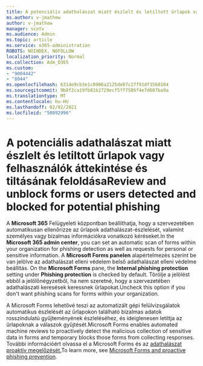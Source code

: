 ```yaml
---
title: A potenciális adathalászat miatt észlelt és letiltott űrlapok vagy felhasználók áttekintése és tiltásának feloldása
ms.author: v-jmathew
author: v-jmathew
manager: scotv
ms.audience: Admin
ms.topic: article
ms.service: o365-administration
ROBOTS: NOINDEX, NOFOLLOW
localization_priority: Normal
ms.collection: Adm_O365
ms.custom:
- "9004442"
- "8044"
ms.openlocfilehash: 6314e9cb3e1c0906a2125de87c27f91df3560104
ms.sourcegitcommit: 9b8f2ca19fb81b2729ecf5ff7586f4e7d607ba9a
ms.translationtype: MT
ms.contentlocale: hu-HU
ms.lasthandoff: 02/02/2021
ms.locfileid: "50092996"
---
```

# <a name="review-and-unblock-forms-or-users-detected-and-blocked-for-potential-phishing"></a><span data-ttu-id="3654d-102">A potenciális adathalászat miatt észlelt és letiltott űrlapok vagy felhasználók áttekintése és tiltásának feloldása</span><span class="sxs-lookup"><span data-stu-id="3654d-102">Review and unblock forms or users detected and blocked for potential phishing</span></span>

<span data-ttu-id="3654d-103">A **Microsoft 365** Felügyeleti központban beállíthatja, hogy a szervezetében automatikusan ellenőrizze az űrlapok adathalászat-észlelését, valamint személyes vagy bizalmas információkra vonatkozó kéréseket.</span><span class="sxs-lookup"><span data-stu-id="3654d-103">In the **Microsoft 365 admin center**, you can set an automatic scan of forms within your organization for phishing detection as well as requests for personal or sensitive information.</span></span> <span data-ttu-id="3654d-104">A **Microsoft Forms panelen** alapértelmezés szerint  be van jelölve az adathalászat elleni védelem belső adathalászat elleni védelme beállítás. </span><span class="sxs-lookup"><span data-stu-id="3654d-104">On the **Microsoft Forms** pane, the **Internal phishing protection** setting under **Phishing protection** is checked by default.</span></span> <span data-ttu-id="3654d-105">Törölje a jelölést ebből a jelölőnégyzetből, ha nem szeretné, hogy a szervezetében adathalászati keresések keressnek űrlapokat.</span><span class="sxs-lookup"><span data-stu-id="3654d-105">Uncheck this option if you don't want phishing scans for forms within your organization.</span></span>

<span data-ttu-id="3654d-106">A Microsoft Forms lehetővé teszi az automatizált gépi felülvizsgálatok automatikus észlelését az űrlapokon található bizalmas adatok rosszindulatú gyűjteményének észleléséhez, és ideiglenesen letiltja az űrlapoknak a válaszok gyűjtését.</span><span class="sxs-lookup"><span data-stu-id="3654d-106">Microsoft Forms enables automated machine reviews to proactively detect the malicious collection of sensitive data in forms and temporary blocks those forms from collecting responses.</span></span> <span data-ttu-id="3654d-107">További információért olvassa el a Microsoft Forms és az [adathalászat proaktív megelőzését.](https://support.microsoft.com/office/microsoft-forms-and-proactive-phishing-prevention-b3950a20-296d-4e8e-96f5-594ced998a90)</span><span class="sxs-lookup"><span data-stu-id="3654d-107">To learn more, see [Microsoft Forms and proactive phishing prevention](https://support.microsoft.com/office/microsoft-forms-and-proactive-phishing-prevention-b3950a20-296d-4e8e-96f5-594ced998a90).</span></span>
